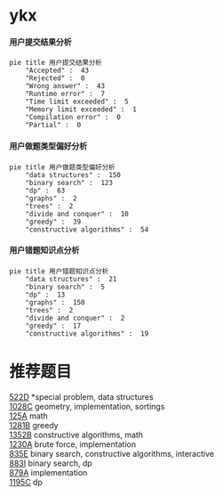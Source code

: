 # ykx

<!-- tabs:start -->



#### **用户提交结果分析**

```mermaid
pie title 用户提交结果分析
    "Accepted" :  43
    "Rejected" :  0
    "Wrong answer" :  43
    "Runtime error" :  7
    "Time limit exceeded" :  5
    "Memory limit exceeded" :  1
    "Compilation error" :  0
    "Partial" :  0
```

#### **用户做题类型偏好分析**

```mermaid
pie title 用户做题类型偏好分析
    "data structures" :  150
    "binary search" :  123
    "dp" :  63
    "graphs" :  2
    "trees" :  2
    "divide and conquer" :  10
    "greedy" :  39
    "constructive algorithms" :  54
```
#### **用户错题知识点分析**

```mermaid
pie title 用户错题知识点分析
    "data structures" :  21
    "binary search" :  5
    "dp" :  13
    "graphs" :  150
    "trees" :  2
    "divide and conquer" :  2
    "greedy" :  17
    "constructive algorithms" :  19
```



<!-- tabs:end -->
# 推荐题目
[522D](https://codeforces.com/contest/522/problem/D)		*special problem,
                        data structures		  
[1028C](https://codeforces.com/contest/1028/problem/C)		geometry,
                        implementation,
                        sortings		  
[125A](https://codeforces.com/contest/125/problem/A)		math		  
[1281B](https://codeforces.com/contest/1281/problem/B)		greedy		  
[1352B](https://codeforces.com/contest/1352/problem/B)		constructive algorithms,
                        math		  
[1230A](https://codeforces.com/contest/1230/problem/A)		brute force,
                        implementation		  
[835E](https://codeforces.com/contest/835/problem/E)		binary search,
                        constructive algorithms,
                        interactive		  
[883I](https://codeforces.com/contest/883/problem/I)		binary search,
                        dp		  
[879A](https://codeforces.com/contest/879/problem/A)		implementation		  
[1195C](https://codeforces.com/contest/1195/problem/C)		dp		  
